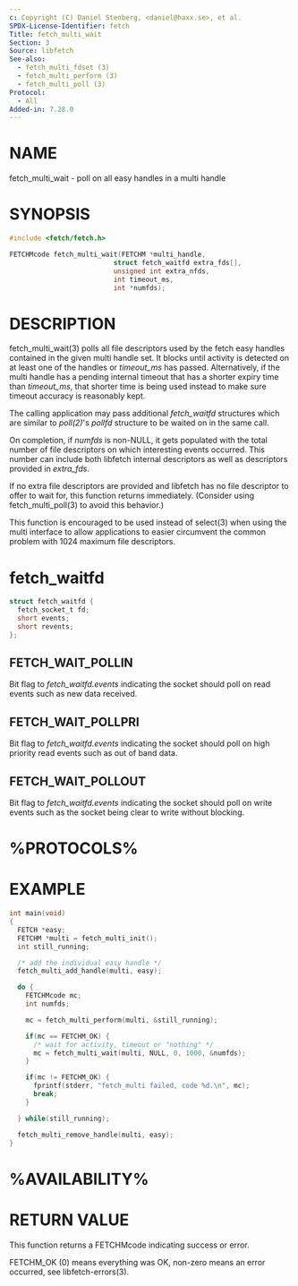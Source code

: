 ```yaml
---
c: Copyright (C) Daniel Stenberg, <daniel@haxx.se>, et al.
SPDX-License-Identifier: fetch
Title: fetch_multi_wait
Section: 3
Source: libfetch
See-also:
  - fetch_multi_fdset (3)
  - fetch_multi_perform (3)
  - fetch_multi_poll (3)
Protocol:
  - All
Added-in: 7.28.0
---
```


# NAME

fetch_multi_wait - poll on all easy handles in a multi handle

# SYNOPSIS

~~~c
#include <fetch/fetch.h>

FETCHMcode fetch_multi_wait(FETCHM *multi_handle,
                          struct fetch_waitfd extra_fds[],
                          unsigned int extra_nfds,
                          int timeout_ms,
                          int *numfds);
~~~

# DESCRIPTION

fetch_multi_wait(3) polls all file descriptors used by the fetch easy
handles contained in the given multi handle set. It blocks until activity is
detected on at least one of the handles or *timeout_ms* has passed.
Alternatively, if the multi handle has a pending internal timeout that has a
shorter expiry time than *timeout_ms*, that shorter time is being used
instead to make sure timeout accuracy is reasonably kept.

The calling application may pass additional *fetch_waitfd* structures which
are similar to *poll(2)*'s *pollfd* structure to be waited on in the
same call.

On completion, if *numfds* is non-NULL, it gets populated with the total
number of file descriptors on which interesting events occurred. This number
can include both libfetch internal descriptors as well as descriptors provided
in *extra_fds*.

If no extra file descriptors are provided and libfetch has no file descriptor
to offer to wait for, this function returns immediately. (Consider using
fetch_multi_poll(3) to avoid this behavior.)

This function is encouraged to be used instead of select(3) when using the
multi interface to allow applications to easier circumvent the common problem
with 1024 maximum file descriptors.

# fetch_waitfd

~~~c
struct fetch_waitfd {
  fetch_socket_t fd;
  short events;
  short revents;
};
~~~

## FETCH_WAIT_POLLIN

Bit flag to *fetch_waitfd.events* indicating the socket should poll on read
events such as new data received.

## FETCH_WAIT_POLLPRI

Bit flag to *fetch_waitfd.events* indicating the socket should poll on high
priority read events such as out of band data.

## FETCH_WAIT_POLLOUT

Bit flag to *fetch_waitfd.events* indicating the socket should poll on
write events such as the socket being clear to write without blocking.

# %PROTOCOLS%

# EXAMPLE

~~~c
int main(void)
{
  FETCH *easy;
  FETCHM *multi = fetch_multi_init();
  int still_running;

  /* add the individual easy handle */
  fetch_multi_add_handle(multi, easy);

  do {
    FETCHMcode mc;
    int numfds;

    mc = fetch_multi_perform(multi, &still_running);

    if(mc == FETCHM_OK) {
      /* wait for activity, timeout or "nothing" */
      mc = fetch_multi_wait(multi, NULL, 0, 1000, &numfds);
    }

    if(mc != FETCHM_OK) {
      fprintf(stderr, "fetch_multi failed, code %d.\n", mc);
      break;
    }

  } while(still_running);

  fetch_multi_remove_handle(multi, easy);
}
~~~

# %AVAILABILITY%

# RETURN VALUE

This function returns a FETCHMcode indicating success or error.

FETCHM_OK (0) means everything was OK, non-zero means an error occurred, see
libfetch-errors(3).
